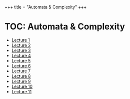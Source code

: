 +++
title = "Automata & Complexity"
+++

# TOC: Automata & Complexity

- [Lecture 1](lecture-1/)
- [Lecture 2](lecture-2/)
- [Lecture 3](lecture-3/)
- [Lecture 4](lecture-4/)
- [Lecture 5](lecture-5/)
- [Lecture 6](lecture-6/)
- [Lecture 7](lecture-7/)
- [Lecture 8](lecture-8/)
- [Lecture 9](lecture-9/)
- [Lecture 10](lecture-10/)
- [Lecture 11](lecture-11/)
